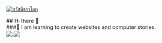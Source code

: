 <p><a target="_blank" rel="noopener noreferrer" href="https://raw.githubusercontent.com/sagar-viradiya/sagar-viradiya/master/resources/banner.png"><img src="https://raw.githubusercontent.com/sagar-viradiya/sagar-viradiya/master/resources/banner.png" alt="สวัสดีชาวโลก" style="max-width:100%;"></a></p>
## Hi there 👋<br>
###🌱 I am learning to create websites and computer stories.<br>
<a href="https://github.com/anuraghazra/github-readme-stats">
  <img align="center" src="https://github-readme-stats.vercel.app/api/pin/?username=anuraghazra&repo=github-readme-stats" />
</a>
<a href="https://github.com/anuraghazra/convoychat">
  <img align="center" src="https://github-readme-stats.vercel.app/api/pin/?username=anuraghazra&repo=convoychat" />
</a>
                                               <!--   #📫 How to reach me:<br>
[![Markdown Here logo](https://upload.wikimedia.org/wikipedia/commons/thumb/e/e7/Instagram_logo_2016.svg/100px-Instagram_logo_2016.svg.png) ](https://www.instagram.com/born.sj/)
[![Markdown Here logo](https://upload.wikimedia.org/wikipedia/commons/thumb/8/89/Facebook_Logo_%282019%29.svg/200px-Facebook_Logo_%282019%29.svg.png) ](https://www.facebook.com/ball.sj2546/)
[![Markdown Here logo](https://upload.wikimedia.org/wikipedia/th/thumb/6/62/Twitter_bird_logo_2012.png/150px-Twitter_bird_logo_2012.png) ](https://twitter.com/SumitJunyusen)
[![Markdown Here logo](https://upload.wikimedia.org/wikipedia/commons/thumb/b/b4/Reddit_logo.svg/250px-Reddit_logo.svg.png) ](https://www.reddit.com/user/Born_SJ5308)<br>

                                                                     sumitball.junyusen@gmail.com
<!--
**SJBALL5308/SJBALL5308** is a ✨ _special_ ✨ repository because its `README.md` (this file) appears on your GitHub profile.

Here are some ideas to get you started:

- 🔭 I’m currently working on ...
- 🌱 I’m currently learning ...
- 👯 I’m looking to collaborate on ...
- 🤔 I’m looking for help with ...
- 💬 Ask me about ...
- 📫 How to reach me: ...
- 😄 Pronouns: ...
- ⚡ Fun fact: ...
-->
